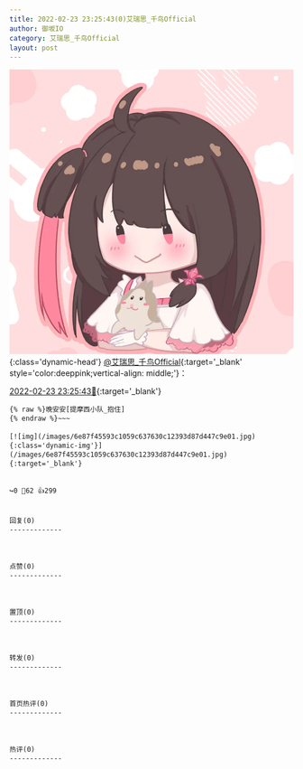 ```yaml
---
title: 2022-02-23 23:25:43(0)艾瑞思_千鸟Official
author: 御坂IO
category: 艾瑞思_千鸟Official
layout: post
---
```


![img](/images/7e08840c56f251de28bdf766b647bd5fe9a5d50a.jpg){:class='dynamic-head'}
[@艾瑞思_千鸟Official](https://space.bilibili.com/1090010845/dynamic){:target='_blank' style='color:deeppink;vertical-align: middle;'}：

[2022-02-23 23:25:43🔗](https://t.bilibili.com/630464876606652425){:target='_blank'}

~~~
{% raw %}晚安安[提摩西小队_抱住]
{% endraw %}~~~

[![img](/images/6e87f45593c1059c637630c12393d87d447c9e01.jpg){:class='dynamic-img'}](/images/6e87f45593c1059c637630c12393d87d447c9e01.jpg){:target='_blank'}


↪️0 💬62 👍299


回复(0)
-------------



点赞(0)
-------------



置顶(0)
-------------



转发(0)
-------------



首页热评(0)
-------------



热评(0)
-------------



